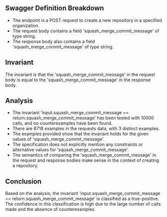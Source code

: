 ## Swagger Definition Breakdown
- The endpoint is a POST request to create a new repository in a specified organization.
- The request body contains a field 'squash_merge_commit_message' of type string.
- The response body also contains a field 'squash_merge_commit_message' of type string.

## Invariant
The invariant is that the 'squash_merge_commit_message' in the request body is equal to the 'squash_merge_commit_message' in the response body.

## Analysis
- The invariant 'input.squash_merge_commit_message == return.squash_merge_commit_message' has been tested with 10000 calls, and no counterexamples have been found.
- There are 6718 examples in the requests data, with 3 distinct examples.
- The examples provided show that the invariant holds for the given values of 'squash_merge_commit_message'.
- The specification does not explicitly mention any constraints or alternative values for 'squash_merge_commit_message'.
- The semantics of comparing the 'squash_merge_commit_message' in the request and response bodies make sense in the context of creating a repository.

## Conclusion
Based on the analysis, the invariant 'input.squash_merge_commit_message == return.squash_merge_commit_message' is classified as a true-positive. The confidence in this classification is high due to the large number of calls made and the absence of counterexamples.
